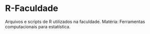 # R-Faculdade
Arquivos e scripts de R utilizados na faculdade.
Matéria: Ferramentas computacionais para estatística.
